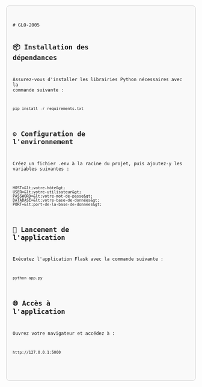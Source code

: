 <div style="border: 1px solid #ccc; padding: 16px; border-radius: 8px; background-color: #f9f9f9; font-family: monospace;">
<pre><code>
# GLO-2005

## 📦 Installation des dépendances
Assurez-vous d'installer les librairies Python nécessaires avec la commande suivante :

    pip install -r requirements.txt

## ⚙️ Configuration de l'environnement
Créez un fichier .env à la racine du projet, puis ajoutez-y les variables suivantes :

    HOST=&lt;votre-hôte&gt;
    USER=&lt;votre-utilisateur&gt;
    PASSWORD=&lt;votre-mot-de-passe&gt;
    DATABASE=&lt;votre-base-de-données&gt;
    PORT=&lt;port-de-la-base-de-données&gt;

## 🚀 Lancement de l'application
Exécutez l'application Flask avec la commande suivante :

    python app.py

## 🌐 Accès à l'application
Ouvrez votre navigateur et accédez à :

    http://127.0.0.1:5000
</code></pre>
</div>
